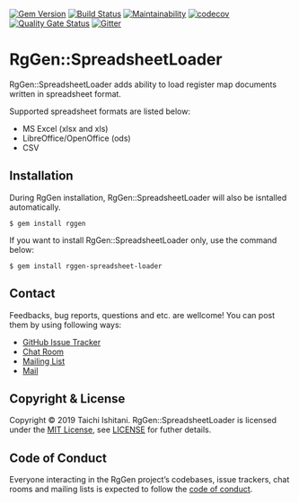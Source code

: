 [![Gem Version](https://badge.fury.io/rb/rggen-spreadsheet-loader.svg)](https://badge.fury.io/rb/rggen-spreadsheet-loader)
[![Build Status](https://travis-ci.org/rggen/rggen-spreadsheet-loader.svg?branch=master)](https://travis-ci.org/rggen/rggen-spreadsheet-loader)
[![Maintainability](https://api.codeclimate.com/v1/badges/7a4090f4a7c21d29036c/maintainability)](https://codeclimate.com/github/rggen/rggen-spreadsheet-loader/maintainability)
[![codecov](https://codecov.io/gh/rggen/rggen-spreadsheet-loader/branch/master/graph/badge.svg)](https://codecov.io/gh/rggen/rggen-spreadsheet-loader)
[![Quality Gate Status](https://sonarcloud.io/api/project_badges/measure?project=rggen_rggen-spreadsheet-loader&metric=alert_status)](https://sonarcloud.io/dashboard?id=rggen_rggen-spreadsheet-loader)
[![Gitter](https://badges.gitter.im/rggen/rggen.svg)](https://gitter.im/rggen/rggen?utm_source=badge&utm_medium=badge&utm_campaign=pr-badge)

# RgGen::SpreadsheetLoader

RgGen::SpreadsheetLoader adds ability to load register map documents written in spreadsheet format.

Supported spreadsheet formats are listed below:

* MS Excel (xlsx and xls)
* LibreOffice/OpenOffice (ods)
* CSV

## Installation

During RgGen installation, RgGen::SpreadsheetLoader will also be isntalled automatically.

```
$ gem install rggen
```

If you want to install RgGen::SpreadsheetLoader only, use the command below:

```
$ gem install rggen-spreadsheet-loader
```

## Contact

Feedbacks, bug reports, questions and etc. are wellcome! You can post them by using following ways:

* [GitHub Issue Tracker](https://github.com/rggen/rggen-spreadsheet-loader/issues)
* [Chat Room](https://gitter.im/rggen/rggen)
* [Mailing List](https://groups.google.com/d/forum/rggen)
* [Mail](mailto:rggen@googlegroups.com)

## Copyright & License

Copyright &copy; 2019 Taichi Ishitani. RgGen::SpreadsheetLoader is licensed under the [MIT License](https://opensource.org/licenses/MIT), see [LICENSE](LICENSE) for futher details.

## Code of Conduct

Everyone interacting in the RgGen project’s codebases, issue trackers, chat rooms and mailing lists is expected to follow the [code of conduct](https://github.com/rggen/rggen-spreadsheet-loader/blob/master/CODE_OF_CONDUCT.md).
